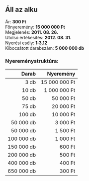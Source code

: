 ## Áll az alku

Ár: **300 Ft**<br/>
Főnyeremény: **15 000 000 Ft**<br/>
Megjelenés: **2011. 08. 26.**<br/>
Utolsó értékesítés: **2012. 08. 31.**<br/>
Nyerési esély: **1:3,12**<br/>
Kibocsátott darabszám: **5 000 000 db**<br/>

### Nyereménystruktúra:
Darab|Nyeremény
---:|---:
3 db|15 000 000 Ft
10 db|1 000 000 Ft
50 db|50 000 Ft
75 db|20 000 Ft
100 db|10 000 Ft
50 000 db|3 000 Ft
50 000 db|1 500 Ft
100 000 db|1 000 Ft
150 000 db|600 Ft
200 000 db|500 Ft
400 000 db|400 Ft
650 000 db|300 Ft
